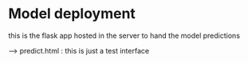#   Model deployment

this is the flask app hosted in the server to hand the model predictions
 
--> predict.html : this is just a test interface 